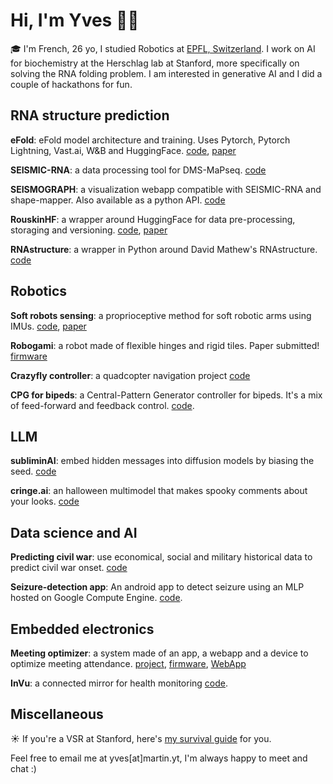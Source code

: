 # Hi, I'm Yves 👋🏻

🎓 I'm French, 26 yo, I studied Robotics at [EPFL, Switzerland](https://www.qschina.cn/universities/ecole-polytechnique-f%C3%A9d%C3%A9rale-de-lausanne/). I work on AI for biochemistry at the Herschlag lab at Stanford, more specifically on solving the RNA folding problem. I am interested in generative AI and I did a couple of hackathons for fun. 

## RNA structure prediction

**eFold**: eFold model architecture and training. Uses Pytorch, Pytorch Lightning, Vast.ai, W&B and HuggingFace. [code](https://github.com/rouskinlab/efold), [paper](https://www.biorxiv.org/content/10.1101/2024.01.24.577093v1.full)

**SEISMIC-RNA**: a data processing tool for DMS-MaPseq. [code](https://github.com/rouskinlab/seismic-rna)

**SEISMOGRAPH**: a visualization webapp compatible with SEISMIC-RNA and shape-mapper. Also available as a python API. [code](https://github.com/rouskinlab/seismic-graph) 

**RouskinHF**: a wrapper around HuggingFace for data pre-processing, storaging and versioning. [code](https://github.com/rouskinlab/rouskinhf), [paper](https://www.biorxiv.org/content/10.1101/2024.01.24.577093v1.full)

**RNAstructure**: a wrapper in Python around David Mathew's RNAstructure. [code](https://github.com/rouskinlab/rnastructure)

## Robotics

**Soft robots sensing**: a proprioceptive method for soft robotic arms using IMUs. [code](https://github.com/yvesmartindestaillades/State-Estimator-for-Soft-Arm-SESA), [paper](https://ieeexplore.ieee.org/document/9982185) 

**Robogami**: a robot made of flexible hinges and rigid tiles. Paper submitted! [firmware](https://github.com/yvesmartindestaillades/RRL_pouch_motors_control) 

**Crazyfly controller**: a quadcopter navigation project [code](https://github.com/yvesmartindestaillades/CrazyFlie-Control) 

**CPG for bipeds**: a Central-Pattern Generator controller for bipeds. It's a mix of feed-forward and feedback control. [code](https://github.com/yvesmartindestaillades/CPG-based-control-for-biped).

## LLM

**subliminAI**: embed hidden messages into diffusion models by biasing the seed. [code](https://github.com/yvesmartindestaillades/subliminAI)

**cringe.ai**: an halloween multimodel that makes spooky comments about your looks. [code](https://github.com/yvesmartindestaillades/cringe.ai)

## Data science and AI

**Predicting civil war**: use economical, social and military historical data to predict civil war onset. [code](https://mlecauchois.github.io/cwonset/) 

**Seizure-detection app**: An android app to detect seizure using an MLP hosted on Google Compute Engine. [code](https://github.com/yvesmartindestaillades/Seizure-Detection-Android-App). 

## Embedded electronics

**Meeting optimizer**: a system made of an app, a webapp and a device to optimize meeting attendance.  [project](https://chi.camp/projects/team-3-2019-2020/), [firmware](https://github.com/yvesmartindestaillades/Odeji-Firmware-Arduino), [WebApp](https://odeji-6a294.web.app/) 

**InVu**: a connected mirror for health monitoring [code](https://github.com/yvesmartindestaillades/smartMirrorFitbit). 

## Miscellaneous

☀️ If you're a VSR at Stanford, here's [my survival guide](https://github.com/yvesmartindestaillades/StanfordVSRsurvivalGuide) for you.

Feel free to email me at yves[at]martin.yt, I'm always happy to meet and chat :)
